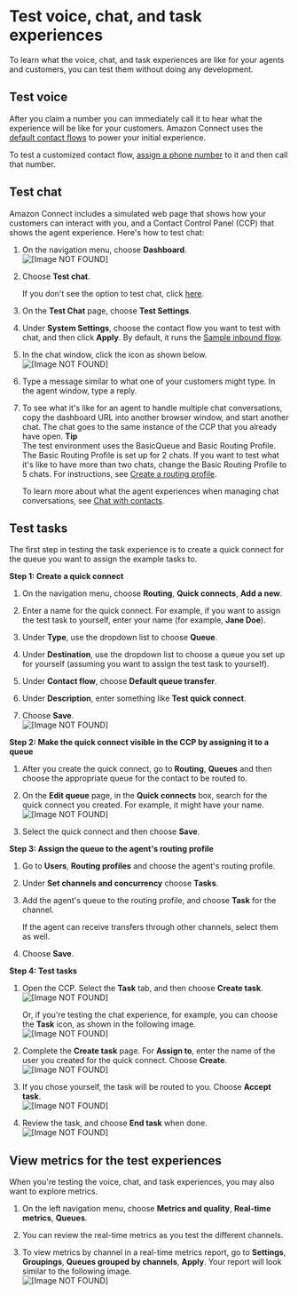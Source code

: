 # Test voice, chat, and task experiences<a name="chat-testing"></a>

To learn what the voice, chat, and task experiences are like for your agents and customers, you can test them without doing any development\.

## Test voice<a name="test-voice"></a>

After you claim a number you can immediately call it to hear what the experience will be like for your customers\. Amazon Connect uses the [default contact flows](contact-flow-default.md) to power your initial experience\. 

To test a customized contact flow, [assign a phone number](associate-phone-number.md) to it and then call that number\.

## Test chat<a name="test-chat"></a>

Amazon Connect includes a simulated web page that shows how your customers can interact with you, and a Contact Control Panel \(CCP\) that shows the agent experience\. Here's how to test chat:

1. On the navigation menu, choose **Dashboard**\.   
![\[Image NOT FOUND\]](http://docs.aws.amazon.com/connect/latest/adminguide/images/tutorial1-dashboard-menu.png)

1. Choose **Test chat**\.

   If you don't see the option to test chat, click [here](https://github.com/amazon-connect/amazon-connect-chat-ui-examples#enabling-chat-in-an-existing-amazon-connect-contact-center)\.

1. On the **Test Chat** page, choose **Test Settings**\.

1. Under **System Settings**, choose the contact flow you want to test with chat, and then click **Apply**\. By default, it runs the [Sample inbound flow](sample-inbound-flow.md)\.

1. In the chat window, click the icon as shown below\.   
![\[Image NOT FOUND\]](http://docs.aws.amazon.com/connect/latest/adminguide/images/test-chat-icon.png)

1. Type a message similar to what one of your customers might type\. In the agent window, type a reply\.

1. To see what it's like for an agent to handle multiple chat conversations, copy the dashboard URL into another browser window, and start another chat\. The chat goes to the same instance of the CCP that you already have open\.
**Tip**  
The test environment uses the BasicQueue and Basic Routing Profile\. The Basic Routing Profile is set up for 2 chats\. If you want to test what it's like to have more than two chats, change the Basic Routing Profile to 5 chats\. For instructions, see [Create a routing profile](routing-profiles.md)\. 

   To learn more about what the agent experiences when managing chat conversations, see [Chat with contacts](work-with-chats.md)\. 

## Test tasks<a name="test-tasks"></a>

The first step in testing the task experience is to create a quick connect for the queue you want to assign the example tasks to\. 

**Step 1: Create a quick connect**

1. On the navigation menu, choose **Routing**, **Quick connects**, **Add a new**\.

1. Enter a name for the quick connect\. For example, if you want to assign the test task to yourself, enter your name \(for example, **Jane Doe**\)\.

1. Under **Type**, use the dropdown list to choose **Queue**\.

1. Under **Destination**, use the dropdown list to choose a queue you set up for yourself \(assuming you want to assign the test task to yourself\)\.

1. Under **Contact flow**, choose **Default queue transfer**\.

1. Under **Description**, enter something like **Test quick connect**\.

1. Choose **Save**\.  
![\[Image NOT FOUND\]](http://docs.aws.amazon.com/connect/latest/adminguide/images/test-tasks-quick-connect-setup.png)

**Step 2: Make the quick connect visible in the CCP by assigning it to a queue**

1. After you create the quick connect, go to **Routing**, **Queues** and then choose the appropriate queue for the contact to be routed to\. 

1. On the **Edit queue** page, in the **Quick connects** box, search for the quick connect you created\. For example, it might have your name\.   
![\[Image NOT FOUND\]](http://docs.aws.amazon.com/connect/latest/adminguide/images/test-tasks-janedoe-queue.png)

1. Select the quick connect and then choose **Save**\.

**Step 3: Assign the queue to the agent's routing profile**

1. Go to **Users**, **Routing profiles** and choose the agent's routing profile\. 

1. Under **Set channels and concurrency** choose **Tasks**\.

1. Add the agent's queue to the routing profile, and choose **Task** for the channel\.

   If the agent can receive transfers through other channels, select them as well\.

1. Choose **Save**\.

**Step 4: Test tasks**

1. Open the CCP\. Select the **Task** tab, and then choose **Create task**\.   
![\[Image NOT FOUND\]](http://docs.aws.amazon.com/connect/latest/adminguide/images/test-create-task-ccp.png)

   Or, if you're testing the chat experience, for example, you can choose the **Task** icon, as shown in the following image\.   
![\[Image NOT FOUND\]](http://docs.aws.amazon.com/connect/latest/adminguide/images/test-chat-task-window.png)

1. Complete the **Create task** page\. For **Assign to**, enter the name of the user you created for the quick connect\. Choose **Create**\.   
![\[Image NOT FOUND\]](http://docs.aws.amazon.com/connect/latest/adminguide/images/test-create-task-ccp-2.png)

1. If you chose yourself, the task will be routed to you\. Choose **Accept task**\.  
![\[Image NOT FOUND\]](http://docs.aws.amazon.com/connect/latest/adminguide/images/test-tasks-incoming.png)

1. Review the task, and choose **End task** when done\.  
![\[Image NOT FOUND\]](http://docs.aws.amazon.com/connect/latest/adminguide/images/test-task-end-task.png)

## View metrics for the test experiences<a name="test-metrics"></a>

When you're testing the voice, chat, and task experiences, you may also want to explore metrics\.

1. On the left navigation menu, choose **Metrics and quality**, **Real\-time metrics**, **Queues**\.

1. You can review the real\-time metrics as you test the different channels\.

1. To view metrics by channel in a real\-time metrics report, go to **Settings**, **Groupings**, **Queues grouped by channels**, **Apply**\. Your report will look similar to the following image\.   
![\[Image NOT FOUND\]](http://docs.aws.amazon.com/connect/latest/adminguide/images/tasks-rtm-grouping-by-channel.png)